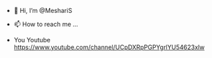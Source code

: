 - 👋 Hi, I’m @MeshariS

- 📫 How to reach me ...
- You Youtube
https://www.youtube.com/channel/UCpDXRpPGPYgrlYU54623xlw
<!---
https://ms-free-flutter.web.app/#/ ✨ special ✨
--->
